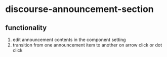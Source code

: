 # discourse-announcement-section

## functionality

1. edit announcement contents in the component setting
2. transition from one announcement item to another on arrow click or dot click
